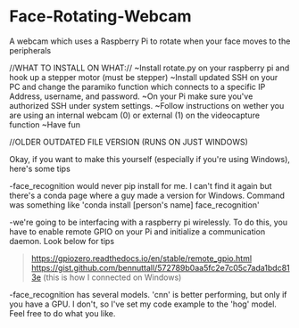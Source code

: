 # Face-Rotating-Webcam
A webcam which uses a Raspberry Pi to rotate when your face moves to the peripherals

//WHAT TO INSTALL ON WHAT://
~Install rotate.py on your raspberry pi and hook up a stepper motor (must be stepper)
~Install updated SSH on your PC and change the paramiko function which connects
   to a specific IP Address, username, and password.
~On your Pi make sure you've authorized SSH under system settings.
~Follow instructions on wether you are using an internal webcam (0) or external (1)
    on the videocapture function
~Have fun



//OLDER OUTDATED FILE VERSION (RUNS ON JUST WINDOWS)

Okay, if you want to make this yourself (especially if you're using Windows), here's some tips

-face_recognition would never pip install for me. I can't find it again but there's
 a conda page where a guy made a version for Windows. Command was something like
 'conda install [person's name] face_recognition'

-we're going to be interfacing with a raspberry pi wirelessly. To do this, you have
 to enable remote GPIO on your Pi and initialize a communication daemon. Look below for tips
  >https://gpiozero.readthedocs.io/en/stable/remote_gpio.html
  >https://gist.github.com/bennuttall/572789b0aa5fc2e7c05c7ada1bdc813e (this is how I connected on Windows)
  
-face_recognition has several models. 'cnn' is better performing, but only if you have a GPU. I don't,
 so I've set my code example to the 'hog' model. Feel free to do what you like.
